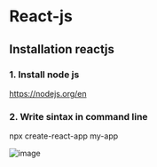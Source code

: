 # React-js
## Installation reactjs

### 1. Install node js
https://nodejs.org/en

### 2. Write sintax in command line

npx create-react-app my-app

![image](https://user-images.githubusercontent.com/59097891/230736858-ef34a444-429b-4b0f-8358-c3e3f90d5a42.png)



